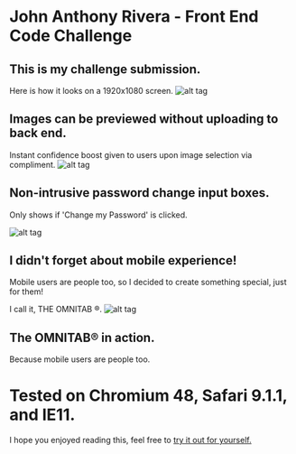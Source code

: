 # John Anthony Rivera - Front End Code Challenge

## This is my challenge submission.

Here is how it looks on a 1920x1080 screen.
![alt tag](http://johnanthony-dev.com/hart-demo/screens/s1.png)

## Images can be previewed without uploading to back end.

Instant confidence boost given to users upon image selection via compliment.
![alt tag](http://johnanthony-dev.com/hart-demo/screens/s4.png)

## Non-intrusive password change input boxes.

Only shows if 'Change my Password' is clicked.

![alt tag](http://johnanthony-dev.com/hart-demo/screens/s5.png)

## I didn't forget about mobile experience!

Mobile users are people too, so I decided to create something special, just for them!

I call it, THE OMNITAB ®.
![alt tag](http://johnanthony-dev.com/hart-demo/screens/s2.png)
## The OMNITAB® in action.

Because mobile users are people too.

# Tested on Chromium 48, Safari 9.1.1, and IE11.

I hope you enjoyed reading this, feel free to [try it out for yourself.](http://johnanthony-dev.com/hart-demo)

